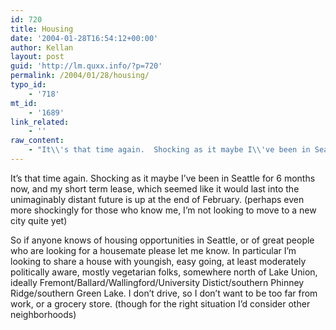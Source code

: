 ```yaml
---
id: 720
title: Housing
date: '2004-01-28T16:54:12+00:00'
author: Kellan
layout: post
guid: 'http://lm.quxx.info/?p=720'
permalink: /2004/01/28/housing/
typo_id:
    - '718'
mt_id:
    - '1689'
link_related:
    - ''
raw_content:
    - "It\\'s that time again.  Shocking as it maybe I\\'ve been in Seattle for 6 months now, and my short term lease, which seemed like it would last into the unimaginably distant future is up at the end of February.  (perhaps even more shockingly for those who know me, I\\'m not looking to move to a new city quite yet)\n\nSo if anyone knows of housing opportunities in Seattle, or of great people who are looking for a housemate please let me know.  In particular I\\'m looking to share a house with youngish, easy going, at least moderately politically aware, mostly vegetarian folks, somewhere north of Lake Union, ideally Fremont/Ballard/Wallingford/University Distict/southern Phinney Ridge/southern Green Lake. I don\\'t drive, so I don\\'t want to be too far from work, or a grocery store.  (though for the right situation I\\'d consider other neighborhoods)"
---
```


It’s that time again. Shocking as it maybe I’ve been in Seattle for 6 months now, and my short term lease, which seemed like it would last into the unimaginably distant future is up at the end of February. (perhaps even more shockingly for those who know me, I’m not looking to move to a new city quite yet)

So if anyone knows of housing opportunities in Seattle, or of great people who are looking for a housemate please let me know. In particular I’m looking to share a house with youngish, easy going, at least moderately politically aware, mostly vegetarian folks, somewhere north of Lake Union, ideally Fremont/Ballard/Wallingford/University Distict/southern Phinney Ridge/southern Green Lake. I don’t drive, so I don’t want to be too far from work, or a grocery store. (though for the right situation I’d consider other neighborhoods)